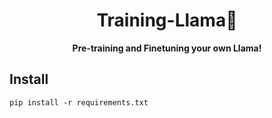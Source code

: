 <h1 align="center">Training-Llama🦙</h1>
<div align="center">
  <strong>Pre-training and Finetuning your own Llama!</strong>
</div>

## Install 
```
pip install -r requirements.txt
```
